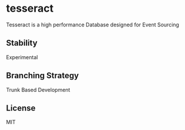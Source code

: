 # tesseract

Tesseract is a high performance Database designed for Event Sourcing

## Stability

Experimental

## Branching Strategy

Trunk Based Development

## License

MIT

